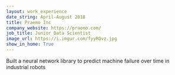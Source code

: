 ```yaml
---
layout: work_experience
date_string: April-August 2018
title: Praemo Inc
company_website: https://praemo.com/
job_title: Junior Data Scientist
image_url: https://i.imgur.com/fyyRQvz.jpg
show_in_home: True
---
```


Built a neural network library to predict machine failure over time in industrial robots
